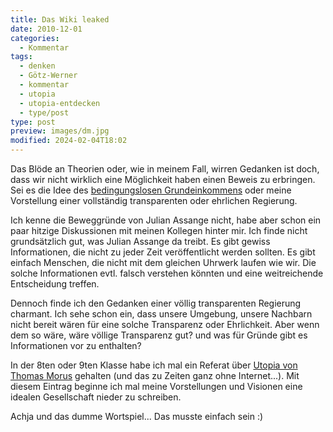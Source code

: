 ```yaml
---
title: Das Wiki leaked
date: 2010-12-01
categories:
  - Kommentar
tags:
  - denken
  - Götz-Werner
  - kommentar
  - utopia
  - utopia-entdecken
  - type/post
type: post
preview: images/dm.jpg
modified: 2024-02-04T18:02
---
```


Das Blöde an Theorien oder, wie in meinem Fall, wirren Gedanken ist doch, dass wir nicht wirklich eine Möglichkeit haben einen Beweis zu erbringen. Sei es die Idee des [bedingungslosen Grundeinkommens](http://de.wikipedia.org/wiki/Bedingungsloses_Grundeinkommen) oder meine Vorstellung einer vollständig transparenten oder ehrlichen Regierung.

Ich kenne die Beweggründe von Julian Assange nicht, habe aber schon ein paar hitzige Diskussionen mit meinen Kollegen hinter mir. Ich finde nicht grundsätzlich gut, was Julian Assange da treibt. Es gibt gewiss Informationen, die nicht zu jeder Zeit veröffentlicht werden sollten. Es gibt einfach Menschen, die nicht mit dem gleichen Uhrwerk laufen wie wir. Die solche Informationen evtl. falsch verstehen könnten und eine weitreichende Entscheidung treffen.

Dennoch finde ich den Gedanken einer völlig transparenten Regierung charmant. Ich sehe schon ein, dass unsere Umgebung, unsere Nachbarn nicht bereit wären für eine solche Transparenz oder Ehrlichkeit. Aber wenn dem so wäre, wäre völlige Transparenz gut? und was für Gründe gibt es Informationen vor zu enthalten?

In der 8ten oder 9ten Klasse habe ich mal ein Referat über [Utopia von Thomas Morus](http://de.wikipedia.org/wiki/Utopia_(Roman)) gehalten (und das zu Zeiten ganz ohne Internet...). Mit diesem Eintrag beginne ich mal meine Vorstellungen und Visionen eine idealen Gesellschaft nieder zu schreiben.

Achja und das dumme Wortspiel... Das musste einfach sein :)
